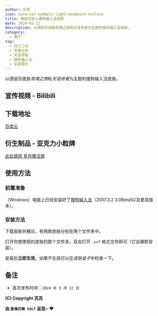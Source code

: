 ```yaml
---
author: 苏苏
icon: material-symbols-light:keyboard-outline
title: 德丽莎同人搜狗输入法皮肤
date: 2024-05-22
description: 以德丽莎皮肤奇境之旅和天语贤者为主题的搜狗输入法皮肤。
category:
  - 展厅
tag:
  - 同人二创
  - 奇境之旅
  - 天语贤者
  - 搜狗输入法
  - 主题美化
---
```


以德丽莎皮肤*奇境之旅*和*天语贤者*为主题的搜狗输入法皮肤。

<!-- more -->

## 宣传视频 - Bilibili

<BiliBili bvid="BV1EJ4m1w7cw"/>

## 下载地址

[百度云](https://pan.baidu.com/s/1axX609Y-Ow_FY_DKG_kq1A?pwd=0328)

## 衍生制品 - 亚克力小粒牌

[此处跳转 星月魔法屋](/cabinet/2405-Crisp.md)

## 使用方法

### 前置准备

（Windows）电脑上已经安装好了[搜狗输入法](https://pinyin.sogou.com/windows/)（2007.3.2 3.0Beta1以及更高版本）。

### 安装方法

下载皮肤并解压，有两款皮肤分别在两个文件夹中。

打开你想使用的皮肤的那个文件夹，双击打开 `.ssf` 格式文件即可（它会静默安装）。

安装后**立即生效**，如果不生效可以在*皮肤盒子*中检查一下。

## 备注

- 首次发布时间：`2024 年 5 月 22 日`

**(C) Copyright 苏苏**

**由 `星槐月棘 SALT` 呈现~ :heart:**